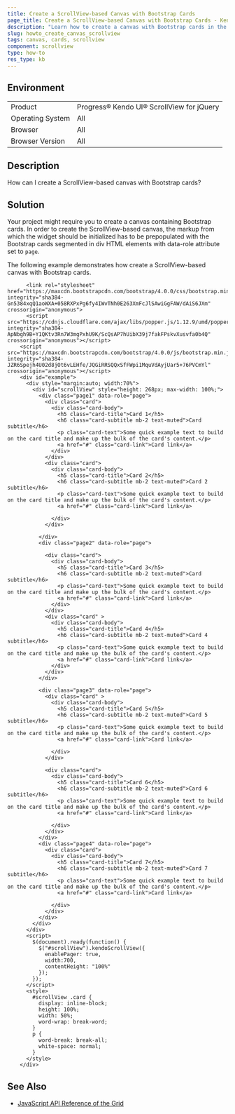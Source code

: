 ```yaml
---
title: Create a ScrollView-based Canvas with Bootstrap Cards 
page_title: Create a ScrollView-based Canvas with Bootstrap Cards - Kendo UI ScrollView for jQuery
description: "Learn how to create a canvas with Bootstrap cards in the Kendo UI ScrollView for jQuery."
slug: howto_create_canvas_scrollview
tags: canvas, cards, scrollview
component: scrollview
type: how-to
res_type: kb
---
```


## Environment

<table>
 <tr>
  <td>Product</td>
  <td>Progress® Kendo UI® ScrollView for jQuery</td>
 </tr>
 <tr>
  <td>Operating System</td>
  <td>All</td>
 </tr>
 <tr>
  <td>Browser</td>
  <td>All</td>
 </tr>
 <tr>
  <td>Browser Version</td>
  <td>All</td>
 </tr>
</table>

## Description

How can I create a ScrollView-based canvas with Bootstrap cards?

## Solution

Your project might require you to create a canvas containing Bootstrap cards. In order to create the ScrollView-based canvas, the markup from which the widget should be initialized has to be prepopulated with the Bootstrap cards segmented in div HTML elements with data-role attribute set to `page`.

The following example demonstrates how create a ScrollView-based canvas with Bootstrap cards.

```dojo
      <link rel="stylesheet" href="https://maxcdn.bootstrapcdn.com/bootstrap/4.0.0/css/bootstrap.min.css" integrity="sha384-Gn5384xqQ1aoWXA+058RXPxPg6fy4IWvTNh0E263XmFcJlSAwiGgFAW/dAiS6JXm" crossorigin="anonymous">
      <script src="https://cdnjs.cloudflare.com/ajax/libs/popper.js/1.12.9/umd/popper.min.js" integrity="sha384-ApNbgh9B+Y1QKtv3Rn7W3mgPxhU9K/ScQsAP7hUibX39j7fakFPskvXusvfa0b4Q" crossorigin="anonymous"></script>
    <script src="https://maxcdn.bootstrapcdn.com/bootstrap/4.0.0/js/bootstrap.min.js" integrity="sha384-JZR6Spejh4U02d8jOt6vLEHfe/JQGiRRSQQxSfFWpi1MquVdAyjUar5+76PVCmYl" crossorigin="anonymous"></script>
    <div id="example">
      <div style="margin:auto; width:70%">
        <div id="scrollView" style="height: 268px; max-width: 100%;">
          <div class="page1" data-role="page">
            <div class="card">
              <div class="card-body">
                <h5 class="card-title">Card 1</h5>
                <h6 class="card-subtitle mb-2 text-muted">Card subtitle</h6>
                <p class="card-text">Some quick example text to build on the card title and make up the bulk of the card's content.</p>
                <a href="#" class="card-link">Card link</a>
              </div>
            </div>
            <div class="card">
              <div class="card-body">
                <h5 class="card-title">Card 2</h5>
                <h6 class="card-subtitle mb-2 text-muted">Card 2 subtitle</h6>
                <p class="card-text">Some quick example text to build on the card title and make up the bulk of the card's content.</p>
                <a href="#" class="card-link">Card link</a>

              </div>
            </div>

          </div>
          <div class="page2" data-role="page">

            <div class="card">
              <div class="card-body">
                <h5 class="card-title">Card 3</h5>
                <h6 class="card-subtitle mb-2 text-muted">Card subtitle</h6>
                <p class="card-text">Some quick example text to build on the card title and make up the bulk of the card's content.</p>
                <a href="#" class="card-link">Card link</a>
              </div>
            </div>
            <div class="card" >
              <div class="card-body">
                <h5 class="card-title">Card 4</h5>
                <h6 class="card-subtitle mb-2 text-muted">Card 4 subtitle</h6>
                <p class="card-text">Some quick example text to build on the card title and make up the bulk of the card's content.</p>
                <a href="#" class="card-link">Card link</a>
              </div>
            </div>
          </div>

          <div class="page3" data-role="page">
            <div class="card" >
              <div class="card-body">
                <h5 class="card-title">Card 5</h5>
                <h6 class="card-subtitle mb-2 text-muted">Card 5 subtitle</h6>
                <p class="card-text">Some quick example text to build on the card title and make up the bulk of the card's content.</p>
                <a href="#" class="card-link">Card link</a>

              </div>
            </div>

            <div class="card">
              <div class="card-body">
                <h5 class="card-title">Card 6</h5>
                <h6 class="card-subtitle mb-2 text-muted">Card 6 subtitle</h6>
                <p class="card-text">Some quick example text to build on the card title and make up the bulk of the card's content.</p>
                <a href="#" class="card-link">Card link</a>

              </div>
            </div>
          </div> 
          <div class="page4" data-role="page">
            <div class="card">
              <div class="card-body">
                <h5 class="card-title">Card 7</h5>
                <h6 class="card-subtitle mb-2 text-muted">Card 7 subtitle</h6>
                <p class="card-text">Some quick example text to build on the card title and make up the bulk of the card's content.</p>
                <a href="#" class="card-link">Card link</a>

              </div>
            </div>
          </div> 
        </div>
      </div>
      <script>
        $(document).ready(function() {
          $("#scrollView").kendoScrollView({
            enablePager: true,
            width:700,
            contentHeight: "100%"
          });
        });
      </script>
      <style>
        #scrollView .card {
          display: inline-block;
          height: 100%;
          width: 50%;
          word-wrap: break-word;
        }
        p {
          word-break: break-all;
          white-space: normal;
        }
      </style>
    </div>
```

## See Also

* [JavaScript API Reference of the Grid](/api/javascript/ui/scrollview)

